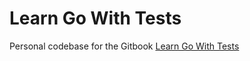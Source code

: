 # Learn Go With Tests

Personal codebase for the Gitbook [Learn Go With Tests](https://quii.gitbook.io/learn-go-with-tests)
